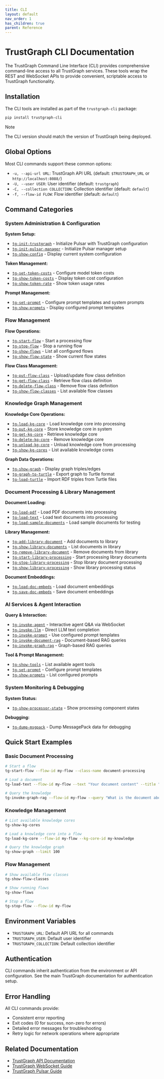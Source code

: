 ```yaml
---
title: CLI
layout: default
nav_order: 1
has_children: true
parent: Reference
---
```


# TrustGraph CLI Documentation

The TrustGraph Command Line Interface (CLI) provides comprehensive command-line access to all TrustGraph services. These tools wrap the REST and WebSocket APIs to provide convenient, scriptable access to TrustGraph functionality.

## Installation

The CLI tools are installed as part of the `trustgraph-cli` package:

```bash
pip install trustgraph-cli
```

> [!NOTE]
> The CLI version should match the version of TrustGraph being deployed. 

## Global Options

Most CLI commands support these common options:

- `-u, --api-url URL`: TrustGraph API URL (default: `$TRUSTGRAPH_URL` or `http://localhost:8088/`)
- `-U, --user USER`: User identifier (default: `trustgraph`)
- `-C, --collection COLLECTION`: Collection identifier (default: `default`)
- `-f, --flow-id FLOW`: Flow identifier (default: `default`)

## Command Categories

### System Administration & Configuration

**System Setup:**
- [`tg-init-trustgraph`](tg-init-trustgraph) - Initialize Pulsar with TrustGraph configuration
- [`tg-init-pulsar-manager`](tg-init-pulsar-manager) - Initialize Pulsar manager setup
- [`tg-show-config`](tg-show-config) - Display current system configuration

**Token Management:**
- [`tg-set-token-costs`](tg-set-token-costs) - Configure model token costs
- [`tg-show-token-costs`](tg-show-token-costs) - Display token cost configuration
- [`tg-show-token-rate`](tg-show-token-rate) - Show token usage rates

**Prompt Management:**
- [`tg-set-prompt`](tg-set-prompt) - Configure prompt templates and system prompts
- [`tg-show-prompts`](tg-show-prompts) - Display configured prompt templates

### Flow Management

**Flow Operations:**
- [`tg-start-flow`](tg-start-flow) - Start a processing flow
- [`tg-stop-flow`](tg-stop-flow) - Stop a running flow
- [`tg-show-flows`](tg-show-flows) - List all configured flows
- [`tg-show-flow-state`](tg-show-flow-state) - Show current flow states

**Flow Class Management:**
- [`tg-put-flow-class`](tg-put-flow-class) - Upload/update flow class definition
- [`tg-get-flow-class`](tg-get-flow-class) - Retrieve flow class definition
- [`tg-delete-flow-class`](tg-delete-flow-class) - Remove flow class definition
- [`tg-show-flow-classes`](tg-show-flow-classes) - List available flow classes

### Knowledge Graph Management

**Knowledge Core Operations:**
- [`tg-load-kg-core`](tg-load-kg-core) - Load knowledge core into processing
- [`tg-put-kg-core`](tg-put-kg-core) - Store knowledge core in system
- [`tg-get-kg-core`](tg-get-kg-core) - Retrieve knowledge core
- [`tg-delete-kg-core`](tg-delete-kg-core) - Remove knowledge core
- [`tg-unload-kg-core`](tg-unload-kg-core) - Unload knowledge core from processing
- [`tg-show-kg-cores`](tg-show-kg-cores) - List available knowledge cores

**Graph Data Operations:**
- [`tg-show-graph`](tg-show-graph) - Display graph triples/edges
- [`tg-graph-to-turtle`](tg-graph-to-turtle) - Export graph to Turtle format
- [`tg-load-turtle`](tg-load-turtle) - Import RDF triples from Turtle files

### Document Processing & Library Management

**Document Loading:**
- [`tg-load-pdf`](tg-load-pdf) - Load PDF documents into processing
- [`tg-load-text`](tg-load-text) - Load text documents into processing
- [`tg-load-sample-documents`](tg-load-sample-documents) - Load sample documents for testing

**Library Management:**
- [`tg-add-library-document`](tg-add-library-document) - Add documents to library
- [`tg-show-library-documents`](tg-show-library-documents) - List documents in library
- [`tg-remove-library-document`](tg-remove-library-document) - Remove documents from library
- [`tg-start-library-processing`](tg-start-library-processing) - Start processing library documents
- [`tg-stop-library-processing`](tg-stop-library-processing) - Stop library document processing
- [`tg-show-library-processing`](tg-show-library-processing) - Show library processing status

**Document Embeddings:**
- [`tg-load-doc-embeds`](tg-load-doc-embeds) - Load document embeddings
- [`tg-save-doc-embeds`](tg-save-doc-embeds) - Save document embeddings

### AI Services & Agent Interaction

**Query & Interaction:**
- [`tg-invoke-agent`](tg-invoke-agent) - Interactive agent Q&A via WebSocket
- [`tg-invoke-llm`](tg-invoke-llm) - Direct LLM text completion
- [`tg-invoke-prompt`](tg-invoke-prompt) - Use configured prompt templates
- [`tg-invoke-document-rag`](tg-invoke-document-rag) - Document-based RAG queries
- [`tg-invoke-graph-rag`](tg-invoke-graph-rag) - Graph-based RAG queries

**Tool & Prompt Management:**
- [`tg-show-tools`](tg-show-tools) - List available agent tools
- [`tg-set-prompt`](tg-set-prompt) - Configure prompt templates
- [`tg-show-prompts`](tg-show-prompts) - List configured prompts

### System Monitoring & Debugging

**System Status:**
- [`tg-show-processor-state`](tg-show-processor-state) - Show processing component states

**Debugging:**
- [`tg-dump-msgpack`](tg-dump-msgpack) - Dump MessagePack data for debugging

## Quick Start Examples

### Basic Document Processing
```bash
# Start a flow
tg-start-flow --flow-id my-flow --class-name document-processing

# Load a document
tg-load-text --flow-id my-flow --text "Your document content" --title "Test Document"

# Query the knowledge
tg-invoke-graph-rag --flow-id my-flow --query "What is the document about?"
```

### Knowledge Management
```bash
# List available knowledge cores
tg-show-kg-cores

# Load a knowledge core into a flow
tg-load-kg-core --flow-id my-flow --kg-core-id my-knowledge

# Query the knowledge graph
tg-show-graph --limit 100
```

### Flow Management
```bash
# Show available flow classes
tg-show-flow-classes

# Show running flows
tg-show-flows

# Stop a flow
tg-stop-flow --flow-id my-flow
```

## Environment Variables

- `TRUSTGRAPH_URL`: Default API URL for all commands
- `TRUSTGRAPH_USER`: Default user identifier
- `TRUSTGRAPH_COLLECTION`: Default collection identifier

## Authentication

CLI commands inherit authentication from the environment or API configuration. See the main TrustGraph documentation for authentication setup.

## Error Handling

All CLI commands provide:
- Consistent error reporting
- Exit codes (0 for success, non-zero for errors)
- Detailed error messages for troubleshooting
- Retry logic for network operations where appropriate

## Related Documentation

- [TrustGraph API Documentation](../apis/README)
- [TrustGraph WebSocket Guide](../apis/websocket)
- [TrustGraph Pulsar Guide](../apis/pulsar)
